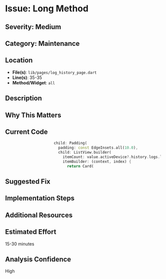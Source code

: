 # Issue: Long Method

## Severity: Medium

## Category: Maintenance

## Location
- **File(s)**: `lib/pages/log_history_page.dart`
- **Line(s)**: 35-35
- **Method/Widget**: `all`

## Description


## Why This Matters


## Current Code
```dart
                      child: Padding(
                        padding: const EdgeInsets.all(10.0),
                        child: ListView.builder(
                          itemCount: value.activeDevice?.history.logs.length,
                          itemBuilder: (context, index) {
                            return Card(
```

## Suggested Fix


## Implementation Steps


## Additional Resources


## Estimated Effort
15-30 minutes

## Analysis Confidence
High
